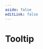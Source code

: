 ```yaml
---
aside: false
editLink: false
---
```


# Tooltip

<script setup>
import Chart from '../../components/SampleChart.vue'
import { data } from '../../data/sample/tooltip/index.data.js'
</script>
<Chart :js="data['index.js']" :html="data['index.html']" :css="data['index.css']" title="Tooltip"/>

<!--@include: @/data/sample/tooltip/index.md-->
